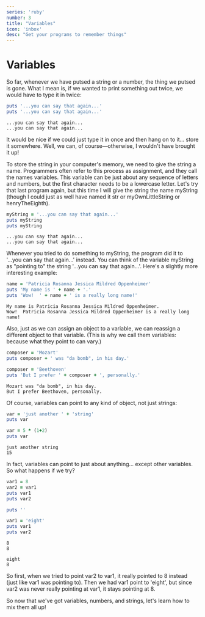 ```yaml
---
series: 'ruby'
number: 3
title: "Variables"
icon: 'inbox'
desc: "Get your programs to remember things"
---
```

# Variables

So far, whenever we have putsed a string or a number, the thing we putsed is gone. What I mean is, if we wanted to print something out twice, we would have to type it in twice:

~~~~ ruby
puts '...you can say that again...'
puts '...you can say that again...'
~~~~

~~~~ text
...you can say that again...
...you can say that again...
~~~~

It would be nice if we could just type it in once and then hang on to it... store it somewhere. Well, we can, of course—otherwise, I wouldn't have brought it up!

To store the string in your computer's memory, we need to give the string a name. Programmers often refer to this process as assignment, and they call the names variables. This variable can be just about any sequence of letters and numbers, but the first character needs to be a lowercase letter. Let's try that last program again, but this time I will give the string the name myString (though I could just as well have named it str or  myOwnLittleString or henryTheEighth).

~~~~ ruby
myString = '...you can say that again...'
puts myString
puts myString
~~~~

~~~~ text
...you can say that again...
...you can say that again...
~~~~

Whenever you tried to do something to myString, the program did it to '...you can say that again...' instead. You can think of the variable myString as "pointing to" the string  '...you can say that again...'. Here's a slightly more interesting example:

~~~~ ruby
name = 'Patricia Rosanna Jessica Mildred Oppenheimer'
puts 'My name is ' + name + '.'
puts 'Wow!  ' + name + ' is a really long name!'
~~~~

~~~~ text
My name is Patricia Rosanna Jessica Mildred Oppenheimer.
Wow!  Patricia Rosanna Jessica Mildred Oppenheimer is a really long name!
~~~~

Also, just as we can assign an object to a variable, we can reassign a different object to that variable. (This is why we call them variables: because what they point to can vary.)

~~~~ ruby
composer = 'Mozart'
puts composer + ' was "da bomb", in his day.'

composer = 'Beethoven'
puts 'But I prefer ' + composer + ', personally.'
~~~~

~~~~ text
Mozart was "da bomb", in his day.
But I prefer Beethoven, personally.
~~~~

Of course, variables can point to any kind of object, not just strings:

~~~~ ruby
var = 'just another ' + 'string'
puts var

var = 5 * (1+2)
puts var
~~~~

~~~~ text
just another string
15
~~~~

In fact, variables can point to just about anything... except other variables. So what happens if we try?

~~~~ ruby
var1 = 8
var2 = var1
puts var1
puts var2

puts ''

var1 = 'eight'
puts var1
puts var2
~~~~

~~~~ text
8
8

eight
8
~~~~

So first, when we tried to point var2 to var1, it really pointed to 8 instead (just like var1 was pointing to). Then we had var1 point to  'eight', but since var2 was never really pointing at var1, it stays pointing at 8.

So now that we've got variables, numbers, and strings, let's learn how to mix them all up!
